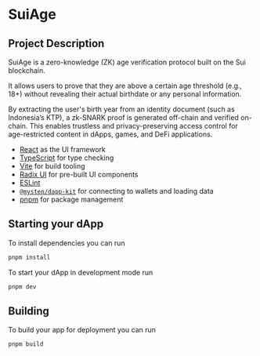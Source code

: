 # SuiAge
## Project Description
SuiAge is a zero-knowledge (ZK) age verification protocol built on the Sui blockchain.

It allows users to prove that they are above a certain age threshold (e.g., 18+) without revealing their actual birthdate or any personal information.

By extracting the user's birth year from an identity document (such as Indonesia’s KTP), a zk-SNARK proof is generated off-chain and verified on-chain. This enables trustless and privacy-preserving access control for age-restricted content in dApps, games, and DeFi applications.

- [React](https://react.dev/) as the UI framework
- [TypeScript](https://www.typescriptlang.org/) for type checking
- [Vite](https://vitejs.dev/) for build tooling
- [Radix UI](https://www.radix-ui.com/) for pre-built UI components
- [ESLint](https://eslint.org/)
- [`@mysten/dapp-kit`](https://sdk.mystenlabs.com/dapp-kit) for connecting to
  wallets and loading data
- [pnpm](https://pnpm.io/) for package management

## Starting your dApp

To install dependencies you can run

```bash
pnpm install
```

To start your dApp in development mode run

```bash
pnpm dev
```

## Building

To build your app for deployment you can run

```bash
pnpm build
```

